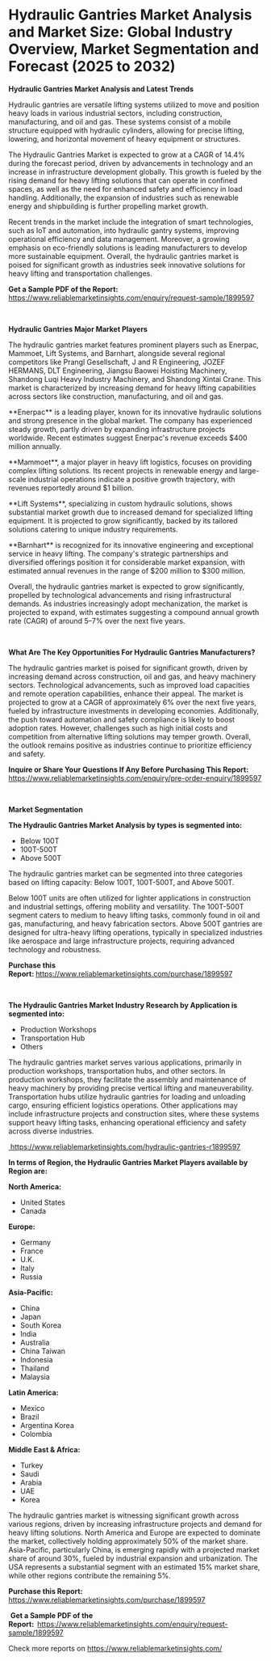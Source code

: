 <p><h1>Hydraulic Gantries Market Analysis and Market Size: Global Industry Overview, Market Segmentation and Forecast (2025 to 2032)</h1></p><p><strong>Hydraulic Gantries Market Analysis and Latest Trends</strong></p>
<p><p>Hydraulic gantries are versatile lifting systems utilized to move and position heavy loads in various industrial sectors, including construction, manufacturing, and oil and gas. These systems consist of a mobile structure equipped with hydraulic cylinders, allowing for precise lifting, lowering, and horizontal movement of heavy equipment or structures.</p><p>The Hydraulic Gantries Market is expected to grow at a CAGR of 14.4% during the forecast period, driven by advancements in technology and an increase in infrastructure development globally. This growth is fueled by the rising demand for heavy lifting solutions that can operate in confined spaces, as well as the need for enhanced safety and efficiency in load handling. Additionally, the expansion of industries such as renewable energy and shipbuilding is further propelling market growth.</p><p>Recent trends in the market include the integration of smart technologies, such as IoT and automation, into hydraulic gantry systems, improving operational efficiency and data management. Moreover, a growing emphasis on eco-friendly solutions is leading manufacturers to develop more sustainable equipment. Overall, the hydraulic gantries market is poised for significant growth as industries seek innovative solutions for heavy lifting and transportation challenges.</p></p>
<p><strong>Get a Sample PDF of the Report:&nbsp;</strong> <a href="https://www.reliablemarketinsights.com/enquiry/request-sample/1899597?utm_campaign=2143&utm_medium=2&utm_source=Github&utm_content=ia&utm_term=20022025&utm_id=hydraulic-gantries">https://www.reliablemarketinsights.com/enquiry/request-sample/1899597</a></p>
<p>&nbsp;</p>
<p><strong>Hydraulic Gantries Major Market Players</strong></p>
<p><p>The hydraulic gantries market features prominent players such as Enerpac, Mammoet, Lift Systems, and Barnhart, alongside several regional competitors like Prangl Gesellschaft, J and R Engineering, JOZEF HERMANS, DLT Engineering, Jiangsu Baowei Hoisting Machinery, Shandong Luqi Heavy Industry Machinery, and Shandong Xintai Crane. This market is characterized by increasing demand for heavy lifting capabilities across sectors like construction, manufacturing, and oil and gas.</p><p>**Enerpac** is a leading player, known for its innovative hydraulic solutions and strong presence in the global market. The company has experienced steady growth, partly driven by expanding infrastructure projects worldwide. Recent estimates suggest Enerpac's revenue exceeds $400 million annually.</p><p>**Mammoet**, a major player in heavy lift logistics, focuses on providing complex lifting solutions. Its recent projects in renewable energy and large-scale industrial operations indicate a positive growth trajectory, with revenues reportedly around $1 billion.</p><p>**Lift Systems**, specializing in custom hydraulic solutions, shows substantial market growth due to increased demand for specialized lifting equipment. It is projected to grow significantly, backed by its tailored solutions catering to unique industry requirements.</p><p>**Barnhart** is recognized for its innovative engineering and exceptional service in heavy lifting. The company's strategic partnerships and diversified offerings position it for considerable market expansion, with estimated annual revenues in the range of $200 million to $300 million.</p><p>Overall, the hydraulic gantries market is expected to grow significantly, propelled by technological advancements and rising infrastructural demands. As industries increasingly adopt mechanization, the market is projected to expand, with estimates suggesting a compound annual growth rate (CAGR) of around 5–7% over the next five years.</p></p>
<p>&nbsp;</p>
<p><strong>What Are The Key Opportunities For Hydraulic Gantries Manufacturers?</strong></p>
<p><p>The hydraulic gantries market is poised for significant growth, driven by increasing demand across construction, oil and gas, and heavy machinery sectors. Technological advancements, such as improved load capacities and remote operation capabilities, enhance their appeal. The market is projected to grow at a CAGR of approximately 6% over the next five years, fueled by infrastructure investments in developing economies. Additionally, the push toward automation and safety compliance is likely to boost adoption rates. However, challenges such as high initial costs and competition from alternative lifting solutions may temper growth. Overall, the outlook remains positive as industries continue to prioritize efficiency and safety.</p></p>
<p><strong>Inquire or Share Your Questions If Any Before Purchasing This Report:</strong> <a href="https://www.reliablemarketinsights.com/enquiry/pre-order-enquiry/1899597?utm_campaign=2143&utm_medium=2&utm_source=Github&utm_content=ia&utm_term=20022025&utm_id=hydraulic-gantries">https://www.reliablemarketinsights.com/enquiry/pre-order-enquiry/1899597</a></p>
<p>&nbsp;</p>
<p><strong>Market Segmentation</strong></p>
<p><strong>The Hydraulic Gantries Market Analysis by types is segmented into:</strong></p>
<p><ul><li>Below 100T</li><li>100T-500T</li><li>Above 500T</li></ul></p>
<p><p>The hydraulic gantries market can be segmented into three categories based on lifting capacity: Below 100T, 100T-500T, and Above 500T. </p><p>Below 100T units are often utilized for lighter applications in construction and industrial settings, offering mobility and versatility. The 100T-500T segment caters to medium to heavy lifting tasks, commonly found in oil and gas, manufacturing, and heavy fabrication sectors. Above 500T gantries are designed for ultra-heavy lifting operations, typically in specialized industries like aerospace and large infrastructure projects, requiring advanced technology and robustness.</p></p>
<p><strong>Purchase this Report:&nbsp;</strong><a href="https://www.reliablemarketinsights.com/purchase/1899597?utm_campaign=2143&utm_medium=2&utm_source=Github&utm_content=ia&utm_term=20022025&utm_id=hydraulic-gantries">https://www.reliablemarketinsights.com/purchase/1899597</a></p>
<p>&nbsp;</p>
<p><strong>The Hydraulic Gantries Market Industry Research by Application is segmented into:</strong></p>
<p><ul><li>Production Workshops</li><li>Transportation Hub</li><li>Others</li></ul></p>
<p><p>The hydraulic gantries market serves various applications, primarily in production workshops, transportation hubs, and other sectors. In production workshops, they facilitate the assembly and maintenance of heavy machinery by providing precise vertical lifting and maneuverability. Transportation hubs utilize hydraulic gantries for loading and unloading cargo, ensuring efficient logistics operations. Other applications may include infrastructure projects and construction sites, where these systems support heavy lifting tasks, enhancing operational efficiency and safety across diverse industries.</p></p>
<p><a href="https://www.reliablemarketinsights.com/hydraulic-gantries-r1899597?utm_campaign=2143&utm_medium=2&utm_source=Github&utm_content=ia&utm_term=20022025&utm_id=hydraulic-gantries">&nbsp;https://www.reliablemarketinsights.com/hydraulic-gantries-r1899597</a></p>
<p><strong>In terms of Region, the Hydraulic Gantries Market Players available by Region are:</strong></p>
<p>
    <p> <strong> North America: </strong>
        <ul>
            <li>United States</li>
            <li>Canada</li>
        </ul>
        </p> 
    <p> <strong> Europe: </strong>
        <ul>
            <li>Germany</li>
            <li>France</li>
            <li>U.K.</li>
            <li>Italy</li>
            <li>Russia</li>
        </ul>
        </p> 
    <p> <strong> Asia-Pacific: </strong>
        <ul>
            <li>China</li>
            <li>Japan</li>
            <li>South Korea</li>
            <li>India</li>
            <li>Australia</li>
            <li>China Taiwan</li>
            <li>Indonesia</li>
            <li>Thailand</li>
            <li>Malaysia</li>
        </ul>
        </p> 
    <p> <strong> Latin America: </strong>
        <ul>
            <li>Mexico</li>
            <li>Brazil</li>
            <li>Argentina Korea</li>
            <li>Colombia</li>
        </ul>
        </p> 
    <p> <strong> Middle East & Africa: </strong>
        <ul>
            <li>Turkey</li>
            <li>Saudi</li>
            <li>Arabia</li>
            <li>UAE</li>
            <li>Korea</li>
        </ul>
    </p>
    </p>
<p><p>The hydraulic gantries market is witnessing significant growth across various regions, driven by increasing infrastructure projects and demand for heavy lifting solutions. North America and Europe are expected to dominate the market, collectively holding approximately 50% of the market share. Asia-Pacific, particularly China, is emerging rapidly with a projected market share of around 30%, fueled by industrial expansion and urbanization. The USA represents a substantial segment with an estimated 15% market share, while other regions contribute the remaining 5%.</p></p>
<p><strong>Purchase this Report: </strong><a href="https://www.reliablemarketinsights.com/purchase/1899597?utm_campaign=2143&utm_medium=2&utm_source=Github&utm_content=ia&utm_term=20022025&utm_id=hydraulic-gantries">https://www.reliablemarketinsights.com/purchase/1899597</a></p>
<p>&nbsp;<strong>Get a Sample PDF of the Report:&nbsp;&nbsp;</strong><a href="https://www.reliablemarketinsights.com/enquiry/request-sample/1899597?utm_campaign=2143&utm_medium=2&utm_source=Github&utm_content=ia&utm_term=20022025&utm_id=hydraulic-gantries">https://www.reliablemarketinsights.com/enquiry/request-sample/1899597</a></p>
<p><strong></strong></p>
<p>Check more reports on <a href="https://www.reliablemarketinsights.com/?utm_campaign=2143&utm_medium=2&utm_source=Github&utm_content=ia&utm_term=20022025&utm_id=hydraulic-gantries">https://www.reliablemarketinsights.com/</a></p>